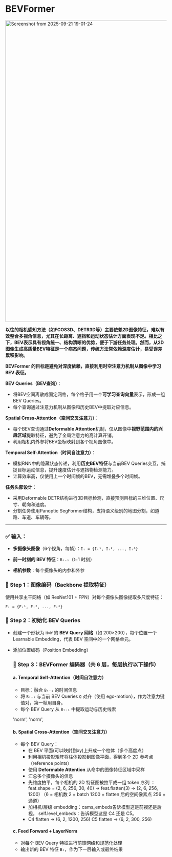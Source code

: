 # BEVFormer

<img width="2410" height="942" alt="Screenshot from 2025-09-21 19-01-24" src="https://github.com/user-attachments/assets/a222d9de-c507-4261-9551-9be71f861c34" />


**以往的相机感知方法（如FCOS3D、DETR3D等）主要依赖2D图像特征，难以有效整合多视角信息，尤其在长距离、遮挡和运动状态估计方面表现不足。相比之下，BEV表示具有视角统一、结构清晰的优势，便于下游任务处理。然而，从2D图像生成高质量BEV特征是一个病态问题，传统方法常依赖深度估计，易受误差累积影响。**

**BEVFormer 的目标是避免对深度依赖，直接利用时空注意力机制从图像中学习 BEV 表征。**



**BEV Queries（BEV查询）**：

- 将BEV空间离散成固定网格，每个格子用一个**可学习查询向量**表示，形成一组BEV Queries。
- 每个查询通过注意力机制从图像和历史BEV中提取对应信息。

**Spatial Cross-Attention（空间交叉注意力）**：

- 每个BEV查询通过**Deformable Attention**机制，仅从图像中**视野范围内的兴趣区域**提取特征，避免了全局注意力的高计算开销。
- 利用相机内外参将BEV坐标映射到各个视角图像中。

**Temporal Self-Attention（时间自注意力）**：

- 模拟RNN中的隐藏状态传递，利用**历史BEV特征**与当前BEV Queries交互，捕捉目标运动信息，提升速度估计与遮挡物检测能力。
- 计算效率高，仅使用上一个时间帧的BEV，无需堆叠多个时间帧。

**任务头部设计**：

- 采用Deformable DETR结构进行3D目标检测，直接预测目标的三维位置、尺寸、朝向和速度。
- 分割任务使用Panoptic SegFormer结构，支持语义级别的地图分割，如道路、车道、车辆等。


---

### ✅ 输入：

- **多摄像头图像**（6个视角，每帧）：`Iₜ = {Iₜ¹, Iₜ², ..., Iₜ⁶}`

- **前一时刻的 BEV 特征**：`Bₜ₋₁`（t−1 时刻）

- **相机参数**：每个摄像头的内参和外参

  

### 🧱 Step 1：图像编码（Backbone 提取特征）

使用共享主干网络（如 ResNet101 + FPN）对每个摄像头图像提取多尺度特征：

```
Fₜ = {Fₜ¹, Fₜ², ..., Fₜ⁶}
```



### 🧩 Step 2：初始化 BEV Queries

- 创建一个形状为 `H×W` 的 **BEV Query 网格**（如 200×200），每个位置一个 Learnable Embedding，代表 BEV 空间中的一个网格单元。

- 添加位置编码（Position Embedding）

  ###  🔁 Step 3：BEVFormer 编码器（共 6 层，每层执行以下操作）

  #### a. **Temporal Self-Attention（时间自注意力）**

  - 目标：融合 `Bₜ₋₁` 的时间信息
  - 将 `Bₜ₋₁` 与当前 BEV Queries `Q` 对齐（使用 ego-motion），作为注意力键值对，第一帧用自身。
  - 每个 BEV Query 从 `Bₜ₋₁` 中提取运动与历史线索
    
   'norm',  'norm', 
  #### b. **Spatial Cross-Attention（空间交叉注意力）**

  - 每个 BEV Query：
    - 在 BEV 平面(可以映射到xy)上升成一个柱体（多个高度点）
    - 利用相机投影矩阵将柱体投影到图像平面，得到多个 2D 参考点（reference points）
    - 使用 **Deformable Attention** 从命中的图像特征区域中采样
    - 汇总多个摄像头的信息
    - 先维度拍平，每个相机的 2D 特征图被拉平成一组 token 序列 ：feat.shape = (2, 6, 256, 30, 40) -> feat.flatten(3) → (2, 6, 256, 1200)
    （6 = 相机数 2 = batch 1200 = flatten 后的空间像素点 256 = 通道）
    - 加相机/层级 embedding：cams_embeds告诉模型这是前视还是后视。 self.level_embeds：告诉模型这是 C4 还是 C5。
    - C4 flatten → (6, 2, 1200, 256) C5 flatten → (6, 2, 300, 256)

  #### c. **Feed Forward + LayerNorm**

  - 对每个 BEV Query 特征进行前馈网络和规范化处理
  - 输出新的 BEV 特征 `Bₜ`，作为下一层输入或最终结果
